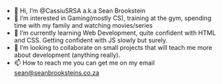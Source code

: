 - 👋 Hi, I’m @CassiuSRSA a.k.a Sean Brookstein
- 👀 I’m interested in Gaming(mostly CS), training at the gym, spending time with my family and watching movies/series
- 🌱 I’m currently learning Web Development, quite confident with HTML and CSS. Getting confident with JS slowly but surely.
- 💞️ I’m looking to collaborate on small projects that will teach me more about development (anything really).
- 📫 How to reach me you can get me on my email sean@seanbrooksteins.co.za

<!---
CassiuSRSA/CassiuSRSA is a ✨ special ✨ repository because its `README.md` (this file) appears on your GitHub profile.
You can click the Preview link to take a look at your changes.
--->
